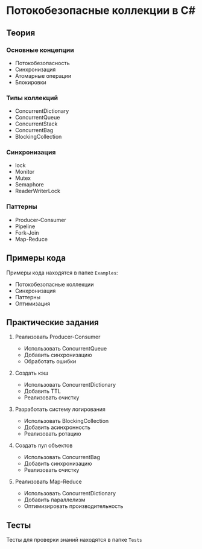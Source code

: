 # Потокобезопасные коллекции в C#

## Теория

### Основные концепции
- Потокобезопасность
- Синхронизация
- Атомарные операции
- Блокировки

### Типы коллекций
- ConcurrentDictionary
- ConcurrentQueue
- ConcurrentStack
- ConcurrentBag
- BlockingCollection

### Синхронизация
- lock
- Monitor
- Mutex
- Semaphore
- ReaderWriterLock

### Паттерны
- Producer-Consumer
- Pipeline
- Fork-Join
- Map-Reduce

## Примеры кода
Примеры кода находятся в папке `Examples`:
- Потокобезопасные коллекции
- Синхронизация
- Паттерны
- Оптимизация

## Практические задания
1. Реализовать Producer-Consumer
   - Использовать ConcurrentQueue
   - Добавить синхронизацию
   - Обработать ошибки

2. Создать кэш
   - Использовать ConcurrentDictionary
   - Добавить TTL
   - Реализовать очистку

3. Разработать систему логирования
   - Использовать BlockingCollection
   - Добавить асинхронность
   - Реализовать ротацию

4. Создать пул объектов
   - Использовать ConcurrentBag
   - Добавить синхронизацию
   - Реализовать очистку

5. Реализовать Map-Reduce
   - Использовать ConcurrentDictionary
   - Добавить параллелизм
   - Оптимизировать производительность

## Тесты
Тесты для проверки знаний находятся в папке `Tests` 